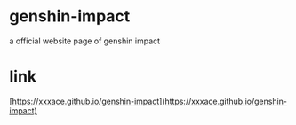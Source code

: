 # genshin-impact
a official website page of genshin impact

# link
[https://xxxace.github.io/genshin-impact](https://xxxace.github.io/genshin-impact)

